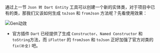 通过上一节 `Json 转 Dart Entity` 工具可以创建一个新的实体类，对于项目中已有的类，那我们又该如何生成 `toJson` 和 `fromJson` 方法呢？先看使用效果：

![Gen动效](http://iflutter.toolu.cn/configs/generate_to_from_json.gif)

- 官方插件 `Dart` 已经提供了生成 `Constructor`、`Named Constructor` 和 `toString`方法，而 `iFlutter` 的 `fromJson` 和 `toJson` 正好加强了官方对类的 `fix(补全)` 吧。
